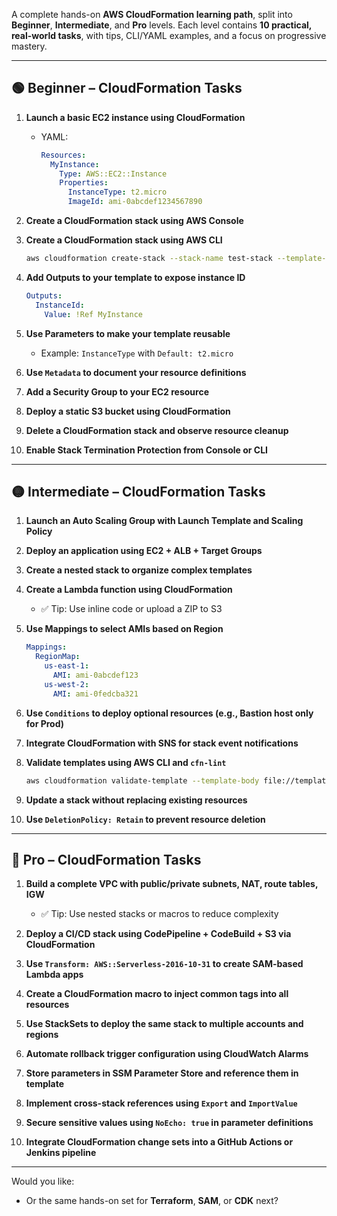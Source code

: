 
A complete hands-on **AWS CloudFormation learning path**, split into **Beginner**, **Intermediate**, and **Pro** levels. Each level contains **10 practical, real-world tasks**, with tips, CLI/YAML examples, and a focus on progressive mastery.

---

## 🟢 **Beginner – CloudFormation Tasks**

1. **Launch a basic EC2 instance using CloudFormation**
   - YAML:
     ```yaml
     Resources:
       MyInstance:
         Type: AWS::EC2::Instance
         Properties:
           InstanceType: t2.micro
           ImageId: ami-0abcdef1234567890
     ```

2. **Create a CloudFormation stack using AWS Console**

3. **Create a CloudFormation stack using AWS CLI**
   ```bash
   aws cloudformation create-stack --stack-name test-stack --template-body file://ec2.yaml
   ```

4. **Add Outputs to your template to expose instance ID**
   ```yaml
   Outputs:
     InstanceId:
       Value: !Ref MyInstance
   ```

5. **Use Parameters to make your template reusable**
   - Example: `InstanceType` with `Default: t2.micro`

6. **Use `Metadata` to document your resource definitions**

7. **Add a Security Group to your EC2 resource**

8. **Deploy a static S3 bucket using CloudFormation**

9. **Delete a CloudFormation stack and observe resource cleanup**

10. **Enable Stack Termination Protection from Console or CLI**

---

## 🟡 **Intermediate – CloudFormation Tasks**

1. **Launch an Auto Scaling Group with Launch Template and Scaling Policy**

2. **Deploy an application using EC2 + ALB + Target Groups**

3. **Create a nested stack to organize complex templates**

4. **Create a Lambda function using CloudFormation**
   - ✅ Tip: Use inline code or upload a ZIP to S3

5. **Use Mappings to select AMIs based on Region**
   ```yaml
   Mappings:
     RegionMap:
       us-east-1:
         AMI: ami-0abcdef123
       us-west-2:
         AMI: ami-0fedcba321
   ```

6. **Use `Conditions` to deploy optional resources (e.g., Bastion host only for Prod)**

7. **Integrate CloudFormation with SNS for stack event notifications**

8. **Validate templates using AWS CLI and `cfn-lint`**
   ```bash
   aws cloudformation validate-template --template-body file://template.yaml
   ```

9. **Update a stack without replacing existing resources**

10. **Use `DeletionPolicy: Retain` to prevent resource deletion**

---

## 🔴 **Pro – CloudFormation Tasks**

1. **Build a complete VPC with public/private subnets, NAT, route tables, IGW**
   - ✅ Tip: Use nested stacks or macros to reduce complexity

2. **Deploy a CI/CD stack using CodePipeline + CodeBuild + S3 via CloudFormation**

3. **Use `Transform: AWS::Serverless-2016-10-31` to create SAM-based Lambda apps**

4. **Create a CloudFormation macro to inject common tags into all resources**

5. **Use StackSets to deploy the same stack to multiple accounts and regions**

6. **Automate rollback trigger configuration using CloudWatch Alarms**

7. **Store parameters in SSM Parameter Store and reference them in template**

8. **Implement cross-stack references using `Export` and `ImportValue`**

9. **Secure sensitive values using `NoEcho: true` in parameter definitions**

10. **Integrate CloudFormation change sets into a GitHub Actions or Jenkins pipeline**

---

Would you like:
- Or the same hands-on set for **Terraform**, **SAM**, or **CDK** next?

